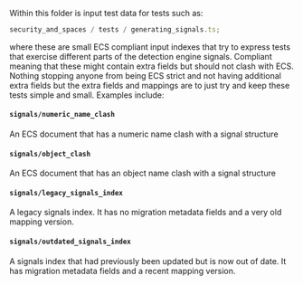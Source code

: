 Within this folder is input test data for tests such as:

```ts
security_and_spaces / tests / generating_signals.ts;
```

where these are small ECS compliant input indexes that try to express tests that exercise different parts of
the detection engine signals. Compliant meaning that these might contain extra fields but should not clash with ECS.
Nothing stopping anyone from being ECS strict and not having additional extra fields but the extra fields and mappings
are to just try and keep these tests simple and small. Examples include:

#### `signals/numeric_name_clash`

An ECS document that has a numeric name clash with a signal structure

#### `signals/object_clash`

An ECS document that has an object name clash with a signal structure

#### `signals/legacy_signals_index`

A legacy signals index. It has no migration metadata fields and a very old mapping version.

#### `signals/outdated_signals_index`

A signals index that had previously been updated but is now out of date. It has migration metadata fields and a recent mapping version.
